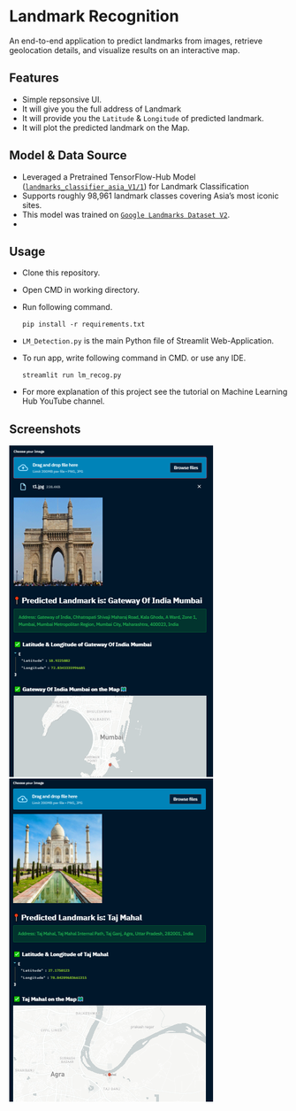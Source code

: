# Landmark Recognition
An end-to-end application to predict landmarks from images, retrieve geolocation details, and visualize results on an interactive map.

## Features
- Simple repsonsive UI.
- It will give you the full address of Landmark
- It will provide you the `Latitude` & `Longitude` of predicted landmark.
- It will plot the predicted landmark on the Map.

## Model & Data Source
- Leveraged a Pretrained TensorFlow-Hub Model ([`landmarks_classifier_asia_V1/1`](https://tfhub.dev/google/on_device_vision/classifier/landmarks_classifier_asia_V1/1)) for Landmark Classification
- Supports roughly 98,961 landmark classes covering Asia’s most iconic sites.
- This model was trained on [`Google Landmarks Dataset V2`](https://ai.googleblog.com/2019/05/announcing-google-landmarks-v2-improved.html).
- 
## Usage

- Clone this repository.
- Open CMD in working directory.
- Run following command.

  ```
  pip install -r requirements.txt
  ```
- `LM_Detection.py` is the main Python file of Streamlit Web-Application. 
- To run app, write following command in CMD. or use any IDE.

  ```
  streamlit run lm_recog.py
  ```

- For more explanation of this project see the tutorial on Machine Learning Hub YouTube channel.

## Screenshots

<img src="https://github.com/Spidy20/LandMark_Detection/blob/master/s1.PNG">
<img src="https://github.com/Spidy20/LandMark_Detection/blob/master/s2.PNG">

